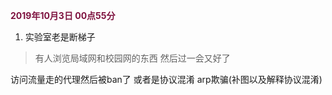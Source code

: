 <font color = "7E123F">**2019年10月3日 00点55分**</font>

1.  实验室老是断梯子

   > 有人浏览局域网和校园网的东西  然后过一会又好了

   访问流量走的代理然后被ban了  或者是协议混淆 arp欺骗(补图以及解释协议混淆)